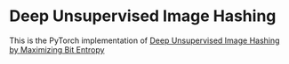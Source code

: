 # Deep Unsupervised Image Hashing

This is the PyTorch implementation of [Deep Unsupervised Image Hashing by Maximizing Bit Entropy]()

